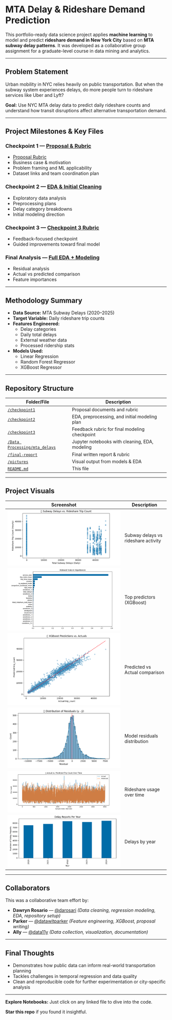 # MTA Delay & Rideshare Demand Prediction

This portfolio-ready data science project applies **machine learning** to model and predict **rideshare demand in New York City** based on **MTA subway delay patterns**. It was developed as a collaborative group assignment for a graduate-level course in data mining and analytics.

---

## Problem Statement
Urban mobility in NYC relies heavily on public transportation. But when the subway system experiences delays, do more people turn to rideshare services like Uber and Lyft?

**Goal:** Use NYC MTA delay data to predict daily rideshare counts and understand how transit disruptions affect alternative transportation demand.

---

## Project Milestones & Key Files

### Checkpoint 1 — [Proposal & Rubric](./checkpoint1/proposal.md)
- [Proposal Rubric](./checkpoint1/proposal_rubric.md)
- Business case & motivation
- Problem framing and ML applicability
- Dataset links and team coordination plan

### Checkpoint 2 — [EDA & Initial Cleaning](./checkpoint2/submission.ipynb)
- Exploratory data analysis
- Preprocessing plans
- Delay category breakdowns
- Initial modeling direction

### Checkpoint 3 — [Checkpoint 3 Rubric](./checkpoint3/checkpoint3_rubric.md)
- Feedback-focused checkpoint
- Guided improvements toward final model

### Final Analysis — [Full EDA + Modeling](./Data%20Processing/mta_delays/MTA_delays_EDA.ipynb)
- Residual analysis
- Actual vs predicted comparison
- Feature importances

---

## Methodology Summary
- **Data Source:** MTA Subway Delays (2020–2025)
- **Target Variable:** Daily rideshare trip counts
- **Features Engineered:**
  - Delay categories
  - Daily total delays
  - External weather data
  - Processed ridership stats
- **Models Used:**
  - Linear Regression
  - Random Forest Regressor
  - XGBoost Regressor

---

## Repository Structure
| Folder/File | Description |
|-------------|-------------|
| [`/checkpoint1`](./checkpoint1) | Proposal documents and rubric |
| [`/checkpoint2`](./checkpoint2) | EDA, preprocessing, and initial modeling plan |
| [`/checkpoint3`](./checkpoint3) | Feedback rubric for final modeling checkpoint |
| [`/Data Processing/mta_delays`](./Data%20Processing/mta_delays) | Jupyter notebooks with cleaning, EDA, modeling |
| [`/final-report`](./final-report) | Final written report & rubric |
| [`/pictures`](./pictures) | Visual output from models & EDA |
| [`README.md`](./README.md) | This file |

---

## Project Visuals
| Screenshot | Description |
|----------------|----------------|
| ![](pictures/sub_delays_v_rideshare_count.png) | Subway delays vs rideshare activity |
| ![](pictures/xgboost_feature_importants.png) | Top predictors (XGBoost) |
| ![](pictures/predictionsvactual.png) | Predicted vs Actual comparison |
| ![](pictures/distribution_of_residuals.png) | Model residuals distribution |
| ![](pictures/aVp_overtime.png) | Rideshare usage over time |
| ![](pictures/MTA_delays_per_year.png) | Delays by year |

---

## Collaborators
This was a collaborative team effort by:
- **Dawryn Rosario** — [@darosari](https://github.com/darosari) *(Data cleaning, regression modeling, EDA, repository setup)*
- **Parker** — [@datawitparker](https://github.com/datawitparker) *(Feature engineering, XGBoost, proposal writing)*
- **Ally** — [@data11y](https://github.com/data11y) *(Data collection, visualization, documentation)*

---

## Final Thoughts
- Demonstrates how public data can inform real-world transportation planning
- Tackles challenges in temporal regression and data quality
- Clean and reproducible code for further experimentation or city-specific analysis

---

**Explore Notebooks:** Just click on any linked file to dive into the code.

**Star this repo** if you found it insightful.
